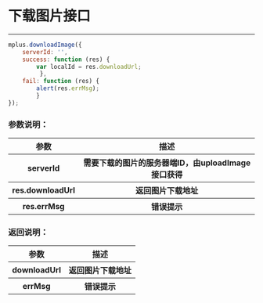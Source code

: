 # 下载图片接口

---
```JavaScript
mplus.downloadImage({
    serverId: '', 
    success: function (res) {
        var localId = res.downloadUrl; 
         },
	fail: function (res) {
        alert(res.errMsg);
        }
});
```

### 参数说明：

<table>
  <tr>
    <th>参数</th>
    <th>描述</th>
  </tr>
  <tr>
    <th>serverId</th>
    <th>需要下载的图片的服务器端ID，由uploadImage接口获得</th>
  </tr>
  <tr>
    <th>res.downloadUrl</th>
    <th>返回图片下载地址</th>
  </tr>
  <tr>
    <th>res.errMsg</th>
    <th>错误提示</th>
  </tr>
</table>

### 返回说明：

<table>
  <tr>
    <th>参数</th>
    <th>描述</th>
  </tr>
  <tr>
    <th>downloadUrl</th>
    <th>返回图片下载地址</th>
  </tr>
  <tr>
    <th>errMsg</th>
    <th>错误提示</th>
  </tr>
</table>

